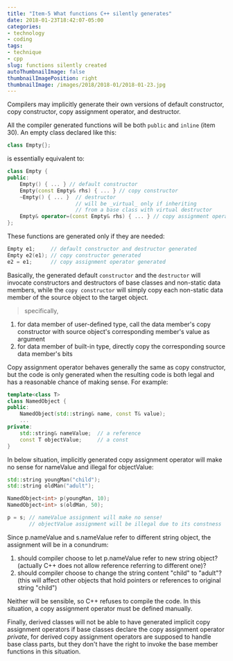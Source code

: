 ```yaml
---
title: "Item-5 What functions C++ silently generates"
date: 2018-01-23T18:42:07-05:00
categories:
- technology
- coding
tags:
- technique
- cpp
slug: functions silently created
autoThumbnailImage: false
thumbnailImagePosition: right
thumbnailImage: /images/2018/2018-01/2018-01-23.jpg
---
```


Compilers may implicitly generate their own versions of default constructor, copy constructor, copy assignment operator, and destructor.
<!--more-->

All the compiler generated functions will be both `public` and `inline` (item 30). An empty class declared like this:

```cpp
class Empty{};
```

is essentially equivalent to:

```cpp
class Empty {
public:
    Empty() { ... } // default constructor
    Empty(const Empty& rhs) { ... } // copy constructor
    ~Empty() { ... }  // destructor
                      // will be _virtual_ only if inheriting 
                      // from a base class with virtual destructor
    Empty& operator=(const Empty& rhs) { ... } // copy assignment operator
};
```

These functions are generated only if they are needed:

```cpp
Empty e1;     // default constructor and destructor generated
Empty e2(e1); // copy constructor generated
e2 = e1;      // copy assignment operator generated
```

Basically, the generated default `constructor` and the `destructor` will invocate constructors and destructors of base classes and non-static data members, while the `copy constructor` will simply copy each non-static data member of the source object to the target object.

>specifically,   
1. for data member of user-defined type, call the data member's copy constructor with source object's corresponding member's value as argument  
2. for data member of built-in type, directly copy the corresponding source data member's bits

Copy assignment operator behaves generally the same as copy constructor, but the code is only generated when the resulting code is both legal and has a reasonable chance of making sense. For example:

```cpp
template<class T>
class NamedObject {
public:
    NamedObject(std::string& name, const T& value);
    ...
private:
    std::string& nameValue;  // a reference
    const T objectValue;     // a const
}
```

In below situation, implicitly generated copy assignment operator will make no sense for nameValue and illegal for objectValue:

```cpp
std::string youngMan("child");
std::string oldMan("adult");

NamedObject<int> p(youngMan, 10);
NamedObject<int> s(oldMan, 50);

p = s; // nameValue assignment will make no sense!
       // objectValue assignment will be illegal due to its constness
```

Since p.nameValue and s.nameValue refer to different string object, the assignment will be in a conundrum: 

1. should compiler choose to let p.nameValue refer to new string object? (actually C++ does not allow reference referring to different one)?
2. should compiler choose to change the string content "child" to "adult"? (this will affect other objects that hold pointers or references to original string "child")

Neither will be sensible, so C++ refuses to compile the code. In this situation, a copy assignment operator must be defined manually.

Finally, derived classes will not be able to have generated implicit copy assignment operators if base classes declare the copy assignment operator _private_, for derived copy assignment operators are supposed to handle base class parts, but they don't have the right to invoke the base member functions in this situation.

